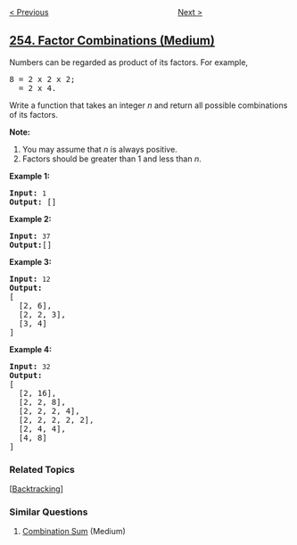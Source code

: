 <!--|This file generated by command(leetcode description); DO NOT EDIT.    |-->
<!--+----------------------------------------------------------------------+-->
<!--|@author    openset <openset.wang@gmail.com>                           |-->
<!--|@link      https://github.com/openset                                 |-->
<!--|@home      https://github.com/openset/leetcode                        |-->
<!--+----------------------------------------------------------------------+-->

[< Previous](https://github.com/openset/leetcode/tree/master/problems/meeting-rooms-ii "Meeting Rooms II")
　　　　　　　　　　　　　　　　
[Next >](https://github.com/openset/leetcode/tree/master/problems/verify-preorder-sequence-in-binary-search-tree "Verify Preorder Sequence in Binary Search Tree")

## [254. Factor Combinations (Medium)](https://leetcode.com/problems/factor-combinations "因子的组合")

<p>Numbers can be regarded as product of its factors. For example,</p>

<pre>
8 = 2 x 2 x 2;
  = 2 x 4.
</pre>

<p>Write a function that takes an integer <i>n</i> and return all possible combinations of its factors.</p>

<p><b>Note:</b></p>

<ol>
	<li>You may assume that <i>n</i> is always positive.</li>
	<li>Factors should be greater than 1 and less than <i>n</i>.</li>
</ol>

<p><b>Example&nbsp;1: </b></p>

<pre>
<strong>Input:</strong> <code>1</code>
<strong>Output:</strong> []
</pre>

<p><b>Example&nbsp;2: </b></p>

<pre>
<strong>Input:</strong> <code>37</code>
<strong>Output:</strong>[]</pre>

<p><b>Example&nbsp;3: </b></p>

<pre>
<strong>Input:</strong> <code>12</code>
<strong>Output:</strong>
[
  [2, 6],
  [2, 2, 3],
  [3, 4]
]</pre>

<p><b>Example&nbsp;4: </b></p>

<pre>
<strong>Input:</strong> <code>32</code>
<strong>Output:</strong>
[
  [2, 16],
  [2, 2, 8],
  [2, 2, 2, 4],
  [2, 2, 2, 2, 2],
  [2, 4, 4],
  [4, 8]
]
</pre>

### Related Topics
  [[Backtracking](https://github.com/openset/leetcode/tree/master/tag/backtracking/README.md)]

### Similar Questions
  1. [Combination Sum](https://github.com/openset/leetcode/tree/master/problems/combination-sum) (Medium)
